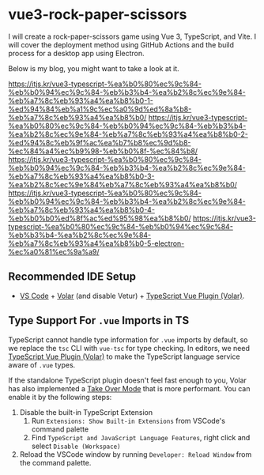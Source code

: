 # vue3-rock-paper-scissors

I will create a rock-paper-scissors game using Vue 3, TypeScript, and Vite. I will cover the deployment method using GitHub Actions and the build process for a desktop app using Electron.

Below is my blog, you might want to take a look at it.

https://itjs.kr/vue3-typescript-%ea%b0%80%ec%9c%84-%eb%b0%94%ec%9c%84-%eb%b3%b4-%ea%b2%8c%ec%9e%84-%eb%a7%8c%eb%93%a4%ea%b8%b0-1-%ed%94%84%eb%a1%9c%ec%a0%9d%ed%8a%b8-%eb%a7%8c%eb%93%a4%ea%b8%b0/
https://itjs.kr/vue3-typescript-%ea%b0%80%ec%9c%84-%eb%b0%94%ec%9c%84-%eb%b3%b4-%ea%b2%8c%ec%9e%84-%eb%a7%8c%eb%93%a4%ea%b8%b0-2-%ed%94%8c%eb%9f%ac%ea%b7%b8%ec%9d%b8-%ec%84%a4%ec%b9%98-%eb%b0%8f-%ec%84%b8/
https://itjs.kr/vue3-typescript-%ea%b0%80%ec%9c%84-%eb%b0%94%ec%9c%84-%eb%b3%b4-%ea%b2%8c%ec%9e%84-%eb%a7%8c%eb%93%a4%ea%b8%b0-3-%ea%b2%8c%ec%9e%84%eb%a7%8c%eb%93%a4%ea%b8%b0/
https://itjs.kr/vue3-typescript-%ea%b0%80%ec%9c%84-%eb%b0%94%ec%9c%84-%eb%b3%b4-%ea%b2%8c%ec%9e%84-%eb%a7%8c%eb%93%a4%ea%b8%b0-4-%eb%b0%b0%ed%8f%ac%ed%95%98%ea%b8%b0/
https://itjs.kr/vue3-typescript-%ea%b0%80%ec%9c%84-%eb%b0%94%ec%9c%84-%eb%b3%b4-%ea%b2%8c%ec%9e%84-%eb%a7%8c%eb%93%a4%ea%b8%b0-5-electron-%ec%a0%81%ec%9a%a9/

## Recommended IDE Setup

- [VS Code](https://code.visualstudio.com/) + [Volar](https://marketplace.visualstudio.com/items?itemName=Vue.volar) (and disable Vetur) + [TypeScript Vue Plugin (Volar)](https://marketplace.visualstudio.com/items?itemName=Vue.vscode-typescript-vue-plugin).

## Type Support For `.vue` Imports in TS

TypeScript cannot handle type information for `.vue` imports by default, so we replace the `tsc` CLI with `vue-tsc` for type checking. In editors, we need [TypeScript Vue Plugin (Volar)](https://marketplace.visualstudio.com/items?itemName=Vue.vscode-typescript-vue-plugin) to make the TypeScript language service aware of `.vue` types.

If the standalone TypeScript plugin doesn't feel fast enough to you, Volar has also implemented a [Take Over Mode](https://github.com/johnsoncodehk/volar/discussions/471#discussioncomment-1361669) that is more performant. You can enable it by the following steps:

1. Disable the built-in TypeScript Extension
   1. Run `Extensions: Show Built-in Extensions` from VSCode's command palette
   2. Find `TypeScript and JavaScript Language Features`, right click and select `Disable (Workspace)`
2. Reload the VSCode window by running `Developer: Reload Window` from the command palette.
